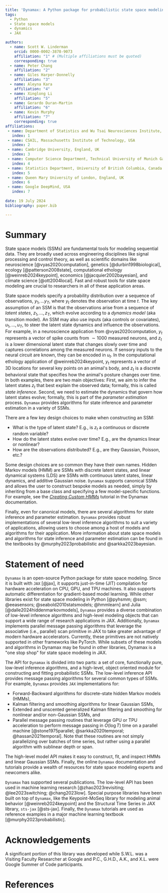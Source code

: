 ```yaml
---
title: 'Dynamax: A Python package for probabilistic state space modeling with JAX'
tags:
  - Python
  - State space models
  - dynamics
  - JAX

authors:
  - name: Scott W. Linderman
    orcid: 0000-0002-3878-9073
    affiliation: "1" # (Multiple affiliations must be quoted)
    corresponding: true
  - name: Peter Chang
    affiliation: "2"
  - name: Giles Harper-Donnelly
    affiliation: "3"
  - name: Aleyna Kara
    affiliation: "4"
  - name: Xinglong Li
    affiliation: "5"
  - name: Gerardo Duran-Martin
    affiliation: "6"
  - name: Kevin Murphy
    affiliation: "7"
    corresponding: true
affiliations:
 - name: Department of Statistics and Wu Tsai Neurosciences Institute, Stanford University, USA
   index: 1
 - name: CSAIL, Massachusetts Institute of Technology, USA
   index: 2
 - name: Cambridge University, England, UK
   index: 3
 - name: Computer Science Department, Technical University of Munich Garching, Germany
   index: 4
 - name: Statistics Department, University of British Columbia, Canada
   index: 5
 - name: Queen Mary University of London, England, UK
   index: 6
 - name: Google DeepMind, USA
   index: 7
 
date: 19 July 2024
bibliography: paper.bib

---
```


# Summary

State space models (SSMs) are fundamental tools for modeling sequential data. They are broadly used across engineering disciplines like signal processing and control theory, as well as scientific domains like neuroscience [@vyas2020computation], genetics [@durbin1998biological], ecology [@patterson2008state], computational ethology [@weinreb2024keypoint], economics [@jacquier2002bayesian], and climate science [@ott2004local]. Fast and robust tools for state space modeling are crucial to researchers in all of these application areas.

State space models specify a probability distribution over a sequence of observations, $y_1, \ldots y_T$, where $y_t$ denotes the observation at time $t$. The key assumption of an SSM is that the observations arise from a sequence of _latent states_, $z_1, \ldots, z_T$, which evolve according to a _dynamics model_ (aka transition model). An SSM may also use inputs (aka controls or covariates), $u_1,\ldots,u_T$, to steer the latent state dynamics and influence the observations. 
For example, in a neuroscience application from @vyas2020computation, $y_t$ represents a vector of spike counts from $\sim 1000$ measured neurons, and $z_t$ is a lower dimensional latent state that changes slowly over time and captures correlations among the measured neurons. If sensory inputs to the neural circuit are known, they can be encoded in $u_t$. 
In the computational ethology application of @weinreb2024keypoint, $y_t$ represents a vector of 3D locations for several key points on an animal's body, and $z_t$ is a discrete behavioral state that specifies how the animal's posture changes over time.
In both examples, there are two main objectives: First, we aim to infer the latent states $z_t$ that best explain the observed data; formally, this is called _state inference_. 
Second, we need to estimate the dynamics that govern how latent states evolve; formally, this is part of the _parameter estimation_ process. 
`Dynamax` provides algorithms for state inference and parameter estimation in a variety of SSMs. 

There are a few key design choices to make when constructing an SSM:

- What is the type of latent state? E.g., is $z_t$ a continuous or discrete random variable?
- How do the latent states evolve over time? E.g., are the dynamics linear or nonlinear?
- How are the observations distributed? E.g., are they Gaussian, Poisson, etc.?

Some design choices are so common they have their own names. Hidden Markov models (HMM) are SSMs with discrete latent states, and linear dynamical systems (LDS) are SSMs with continuous latent states, linear dynamics, and additive Gaussian noise.  `Dynamax` supports canonical SSMs and allows the user to construct bespoke models as needed, simply by inheriting from a base class and specifying a few model-specific functions. For example, see the [_Creating Custom HMMs_](https://probml.github.io/dynamax/notebooks/hmm/custom_hmm.html) tutorial in the Dynamax documentation. 

Finally, even for canonical models, there are several algorithms for state inference and parameter estimation. `Dynamax` provides robust implementations of several low-level inference algorithms to suit a variety of applications, allowing users to choose among a host of models and algorithms for their application. More information about state space models and algorithms for state inference and parameter estimation can be found in the textbooks by @murphy2023probabilistic and @sarkka2023bayesian. 


# Statement of need

`Dynamax` is an open-source Python package for state space modeling. Since it is built with `JAX` [@jax], it supports just-in-time (JIT) compilation for hardware acceleration on CPU, GPU, and TPU machines. It also supports automatic differentiation for gradient-based model learning. While other libraries exist for state space modeling in Python [@pyhsmm; @ssm; @eeasensors; @seabold2010statsmodels; @hmmlearn] and Julia [@dalle2024hiddenmarkovmodels],  `Dynamax` provides a diverse combination of low-level inference algorithms and high-level modeling objects that can support a wide range of research applications in JAX. Additionally, `Dynamax` implements parallel message passing algorithms that leverage the associative (i.e., parallel) scan primitive in JAX to take greater advantage of modern hardware accelerators. Currently, these primitives are not natively supported in other frameworks like PyTorch. While subsets of these models and algorithms in Dynamax may be found in other libraries, Dynamax is a "one stop shop" for state space modeling in JAX.

The API for `Dynamax` is divided into two parts: a set of core, functionally pure, low-level inference algorithms, and a high-level, object oriented module for constructing and fitting probabilistic SSMs. The low-level inference API provides message passing algorithms for several common types of SSMs. For example, `Dynamax` provides `JAX` implementations for:

- Forward-Backward algorithms for discrete-state hidden Markov models (HMMs), 
- Kalman filtering and smoothing algorithms for linear Gaussian SSMs, 
- Extended and unscented generalized Kalman filtering and smoothing for nonlinear and/or non-Gaussian SSMs, and
- Parallel message passing routines that leverage GPU or TPU acceleration to perform message passing in $O(\log T)$ time on a parallel machine [@stone1975parallel; @sarkka2020temporal; @hassan2021temporal]. Note that these routines are not simply parallelizing over batches of time series, but rather using a parallel algorithm with sublinear depth or span. 

The high-level model API makes it easy to construct, fit, and inspect HMMs and linear Gaussian SSMs. Finally, the online `Dynamax` documentation and tutorials provide a wealth of resources for state space modeling experts and newcomers alike.

`Dynamax` has supported several publications. The low-level API has been used in machine learning research [@zhao2023revisiting; @lee2023switching; @chang2023low]. Special purpose libraries have been built on top of `Dynamax`, like the Keypoint-MoSeq library for modeling animal behavior [@weinreb2024keypoint] and the Structural Time Series in JAX library, `sts-jax` [@sts-jax]. Finally, the `Dynamax` tutorials are used as reference examples in a major machine learning textbook [@murphy2023probabilistic].  

# Acknowledgements

A significant portion of this library was developed while S.W.L. was a Visiting Faculty Researcher at Google and P.C., G.H.D., A.K., and X.L. were Google Summer of Code participants. 

# References

